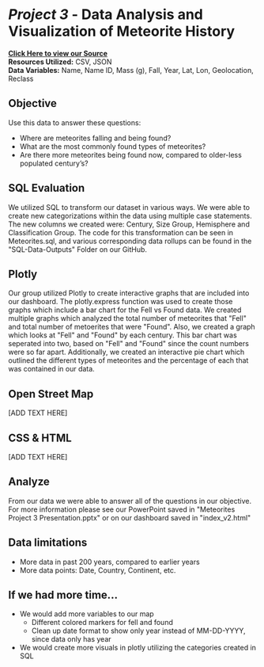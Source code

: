 # *Project 3* - Data Analysis and Visualization of Meteorite History

**[Click Here to view our Source](https://catalog.data.gov/dataset/meteorite-landings/resource/389dab1c-1e2e-4b13-83bf-d05a0219fe3e)** <br />
**Resources Utilized:** CSV, JSON  <br />
**Data Variables:** Name, Name ID, Mass (g), Fall, Year, Lat, Lon, Geolocation, Reclass  <br />

## Objective

Use this data to answer these questions: <br />
- Where are meteorites falling and being found? <br />
- What are the most commonly found types of meteorites? <br />
- Are there more meteorites being found now, compared to older-less populated century’s? <br />

## SQL Evaluation 

We utilized SQL to transform our dataset in various ways. We were able to create new categorizations within the data using multiple case statements.  The new columns we created were: Century, Size Group, Hemisphere and Classification Group. The code for this transformation can be seen in Meteorites.sql, and various corresponding data rollups can be found in the "SQL-Data-Outputs" Folder on our GitHub.

## Plotly 

Our group utilized Plotly to create interactive graphs that are included into our dashboard. The plotly.express function was used to create those graphs which include a bar chart for the Fell vs Found data. We created multiple graphs which analyzed the total number of meteorites that "Fell" and total number of metoerites that were "Found".  Also, we created a graph which looks at "Fell" and "Found" by each century. This bar chart was seperated into two, based on "Fell" and "Found" since the count numbers were so far apart. Additionally, we created an interactive pie chart which outlined the different types of meteorites and the percentage of each that was contained in our data. 

## Open Street Map

[ADD TEXT HERE]

## CSS & HTML

[ADD TEXT HERE]

## Analyze

From our data we were able to answer all of the questions in our objective.  For more information please see our PowerPoint saved in "Meteorites Project 3 Presentation.pptx" or on our dashboard saved in "index_v2.html"

## Data limitations 
- More data in past 200 years, compared to earlier years <br />
- More data points: Date, Country, Continent, etc. <br />

## If we had more time...

* We would add more variables to our map  <br />
  * Different colored markers for fell and found<br />
  * Clean up date format to show only year instead of MM-DD-YYYY, since data only has year <br />
* We would create more visuals in plotly utilizing the categories created in SQL <br />
